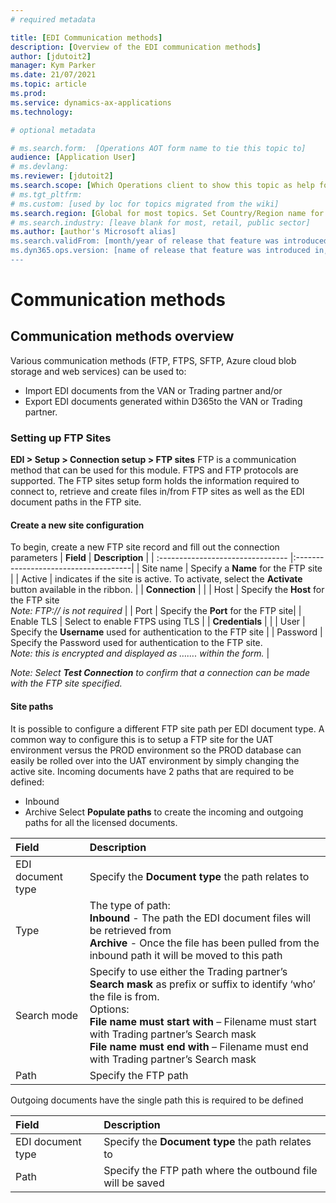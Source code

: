 ```yaml
---
# required metadata

title: [EDI Communication methods]
description: [Overview of the EDI communication methods]
author: [jdutoit2]
manager: Kym Parker
ms.date: 21/07/2021
ms.topic: article
ms.prod: 
ms.service: dynamics-ax-applications
ms.technology: 

# optional metadata

# ms.search.form:  [Operations AOT form name to tie this topic to]
audience: [Application User]
# ms.devlang: 
ms.reviewer: [jdutoit2]
ms.search.scope: [Which Operations client to show this topic as help for, to be set by content strategist, see list here: https://microsoft.sharepoint.com/teams/DynDoc/_layouts/15/WopiFrame.aspx?sourcedoc={23419e1c-eb64-42e9-aa9b-79875b428718}&action=edit&wd=target%28Core%20Dynamics%20AX%20CP%20requirements%2Eone%7C4CC185C0%2DEFAA%2D42CD%2D94B9%2D8F2A45E7F61A%2FVersions%20list%20for%20docs%20topics%7CC14BE630%2D5151%2D49D6%2D8305%2D554B5084593C%2F%29]
# ms.tgt_pltfrm: 
# ms.custom: [used by loc for topics migrated from the wiki]
ms.search.region: [Global for most topics. Set Country/Region name for localizations]
# ms.search.industry: [leave blank for most, retail, public sector]
ms.author: [author's Microsoft alias]
ms.search.validFrom: [month/year of release that feature was introduced in, in format yyyy-mm-dd]
ms.dyn365.ops.version: [name of release that feature was introduced in, see list here: https://microsoft.sharepoint.com/teams/DynDoc/_layouts/15/WopiFrame.aspx?sourcedoc={23419e1c-eb64-42e9-aa9b-79875b428718}&action=edit&wd=target%28Core%20Dynamics%20AX%20CP%20requirements%2Eone%7C4CC185C0%2DEFAA%2D42CD%2D94B9%2D8F2A45E7F61A%2FVersions%20list%20for%20docs%20topics%7CC14BE630%2D5151%2D49D6%2D8305%2D554B5084593C%2F%29]
---
```


# Communication methods

## Communication methods overview
Various communication methods (FTP, FTPS, SFTP, Azure cloud blob storage and web services) can be used to:
- Import EDI documents from the VAN or Trading partner and/or
- Export EDI documents generated within D365to the VAN or Trading partner.

### Setting up FTP Sites
**EDI > Setup > Connection setup > FTP sites**
FTP is a communication method that can be used for this module. FTPS and FTP protocols are supported. 
The FTP sites setup form holds the information required to connect to, retrieve and create files in/from FTP sites as well as the EDI document paths in the FTP site.

#### Create a new site configuration
To begin, create a new FTP site record and fill out the connection parameters
| **Field**                         | **Description**                      | 
| :-------------------------------- |:-------------------------------------| 
| Site name                 | Specify a **Name** for the FTP site |
| Active                    | indicates if the site is active. To activate, select the **Activate** button available in the ribbon. |
| **Connection**            |  |
| Host                 		| Specify the **Host** for the FTP site <br> *Note: FTP:// is not required* |
| Port                 		| Specify the **Port** for the FTP site|
| Enable TLS          		| Select to enable FTPS using TLS |
| **Credentials**      		|  |
| User                 		| Specify the **Username** used for authentication to the FTP site |
| Password                  | Specify the Password used for authentication to the FTP site. <br> *Note: this is encrypted and displayed as ……. within the form.* |

*Note: Select **Test Connection** to confirm that a connection can be made with the FTP site specified.*

#### Site paths
It is possible to configure a different FTP site path per EDI document type.
A common way to configure this is to setup a FTP site for the UAT environment versus the PROD environment so the PROD database can easily be rolled over into the UAT environment by simply changing the active site.
Incoming documents have 2 paths that are required to be defined:
- Inbound
- Archive
Select **Populate paths** to create the incoming and outgoing paths for all the licensed documents.

| **Field**                         | **Description**                      | 
| :-------------------------------- |:-------------------------------------| 
| EDI document type                 | Specify the **Document type** the path relates to |
| Type                				| The type of path: <br> **Inbound** - The path the EDI document files will be retrieved from <br> **Archive** - Once the file has been pulled from the inbound path it will be moved to this path |
| Search mode		                | Specify to use either the Trading partner’s **Search mask** as prefix or suffix to identify ‘who’ the file is from. <br> Options: <br> **File name must start with** – Filename must start with Trading partner’s Search mask <br> **File name must end with** – Filename must end with Trading partner’s Search mask |
| Path			                    | Specify the FTP path |

Outgoing documents have the single path this is required to be defined

| **Field**                         | **Description**                      | 
| :-------------------------------- |:-------------------------------------| 
| EDI document type                 | Specify the **Document type** the path relates to |
| Path			                    | Specify the FTP path where the outbound file will be saved|